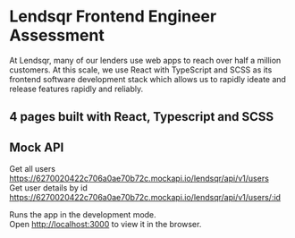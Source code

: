 # Lendsqr Frontend Engineer Assessment

At Lendsqr, many of our lenders use web apps to reach over half a million customers. At this scale, we use React with TypeScript and SCSS as its frontend software development stack which allows us to rapidly ideate and release features rapidly and reliably.

## 4 pages built with React, Typescript and SCSS

## Mock API

Get all users https://6270020422c706a0ae70b72c.mockapi.io/lendsqr/api/v1/users  
Get user details by id https://6270020422c706a0ae70b72c.mockapi.io/lendsqr/api/v1/users/:id

Runs the app in the development mode.\
Open [http://localhost:3000](http://localhost:3000) to view it in the browser.
